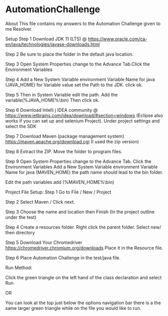 # AutomationChallenge
About
This file contains my answers to the Automation Challenge given to me Resolver.

Setup
Step 1
Download JDK 11 (LTS) @    https://www.oracle.com/ca-en/java/technologies/javase-downloads.html

Step 2
Be sure to place the folder  in the default java location.

Step 3
Open System Properties change to the Advance Tab.Click the Environment Variables

Step 4
Add a New System Variable environment Variable Name for java (JAVA_HOME)  for Variable value set the Path to the JDK. click ok.

Step 5 
Then in System Variable edit the path. Add the variable(%JAVA_HOME%\bin) Then click ok.

Step 6
Download Intelli j IDEA community  @  https://www.jetbrains.com/idea/download/#section=windows
(Eclipse also works if you can set up and selenium Project).
Under project settings and select the SDK 

Step 7
Download Maven (package management system) https://maven.apache.org/download.cgi
(I used the zip version)

Step 8
Extract the ZIP.
Move the folder to program files.

Step 9
Open System Properties change to the Advance Tab. Click the Environment Variables
Add a New System Variable environment Variable Name for java (MAVEN_HOME) the path name should lead to the bin folder.

Edit the path variables add (%MAVEN_HOME%\bin)


Project File Setup: 
Step 1
Go to File / New / Project

Step 2
Select Maven / Click next.

Step 3
Choose the name and location then Finish
(In the project outline under the test)

Step 4
Create a resources folder. Right click the parent folder. Select new/ then directory

Step 5
Download Your Chromedriver  https://chromedriver.chromium.org/downloads
Place it in the Resource file.

Step 6 
Place Automation Challenge in the test/java file. 


Run Method:

Click the green triangle on the left hand of the class declaration and select Run

OR

You can look at the top just below the options navigation bar there is a the same larger green triangle while on the file you would like to run.
